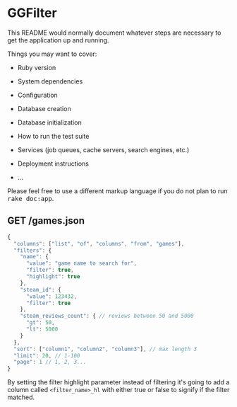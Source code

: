 # GGFilter

This README would normally document whatever steps are necessary to get the
application up and running.

Things you may want to cover:

* Ruby version

* System dependencies

* Configuration

* Database creation

* Database initialization

* How to run the test suite

* Services (job queues, cache servers, search engines, etc.)

* Deployment instructions

* ...


Please feel free to use a different markup language if you do not plan to run
<tt>rake doc:app</tt>.

## GET /games.json

```javascript
{
  "columns": ["list", "of", "columns", "from", "games"],
  "filters": {
    "name": {
      "value": "game name to search for",
      "filter": true,
      "highlight": true
    },
    "steam_id": {
      "value": 123432,
      "filter": true
    },
    "steam_reviews_count": { // reviews between 50 and 5000
      "gt": 50,
      "lt": 5000
    }
  },
  "sort": ["column1", "column2", "column3"], // max length 3
  "limit": 20, // 1-100
  "page": 1 // 1, 2, 3...
}
```

By setting the filter highlight parameter instead of filtering it's going to
add a column called `<filter_name>_hl` with either true or false to signify
if the filter matched.
